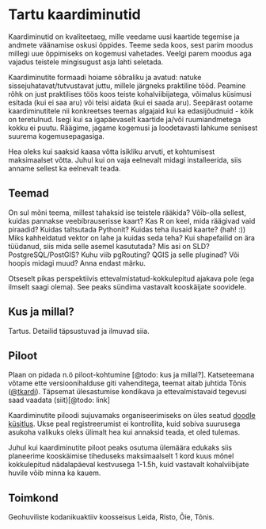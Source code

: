 # Tartu kaardiminutid
Kaardiminutid on kvaliteetaeg, mille veedame uusi kaartide tegemise
ja andmete väänamise oskusi õppides. Teeme seda koos, sest parim 
moodus millegi uue õppimiseks on kogemusi vahetades. Veelgi parem 
moodus aga vajadus teistele mingisugust asja lahti seletada.

Kaardiminutite formaadi hoiame sõbraliku ja avatud: natuke 
sissejuhatavat/tutvustavat juttu, millele järgneks praktiline tööd. 
Peamine rõhk on just praktilises töös koos teiste kohalviibijatega, 
võimalus küsimusi esitada (kui ei saa aru) või teisi aidata (kui ei 
saada aru). Seepärast ootame kaardiminutitele nii konkreetses teemas 
algajaid kui ka edasijõudnuid - kõik on teretulnud. Isegi kui sa 
igapäevaselt kaartide ja/või ruumiandmetega kokku ei puutu. Räägime,
jagame kogemusi ja loodetavasti lahkume senisest suurema 
kogemusepagasiga. 

Hea oleks kui saaksid kaasa võtta isikliku arvuti, et kohtumisest
maksimaalset võtta. Juhul kui on vaja eelnevalt midagi installeerida, 
siis anname sellest ka eelnevalt teada.

## Teemad
On sul mõni teema, millest tahaksid ise teistele rääkida? Võib-olla 
sellest, kuidas pannakse veebibrauserisse kaart? Kas R on keel,
mida räägivad vaid piraadid? Kuidas taltsutada Pythonit? 
Kuidas teha ilusaid kaarte? (hah! :)) Miks kahheldatud vektor on 
lahe ja kuidas seda teha? Kui shapefailid on ära tüüdanud, siis 
mida selle asemel kasututada? Mis asi on SLD? PostgreSQL/PostGIS? 
Kuhu viib pgRouting? QGIS ja selle pluginad? Või hoopis midagi muud? 
Anna endast märku. 

Otseselt pikas perspektiivis ettevalmistatud-kokkulepitud ajakava 
pole (ega ilmselt saagi olema). See peaks sündima vastavalt 
kooskäijate soovidele.

## Kus ja millal?
Tartus. Detailid täpsustuvad ja ilmuvad siia.

## Piloot
Plaan on pidada n.ö piloot-kohtumine [@todo: kus ja millal?]. 
Katseteemana võtame ette versioonihalduse giti vahenditega, teemat
aitab juhtida Tõnis ([@tkardi](https://github.com/tkardi)). Täpsemat
ülesastumise kondikava ja ettevalmistavaid tegevusi saad vaadata 
(siit)[@todo: link]

Kaardiminutite piloodi sujuvamaks organiseerimiseks on üles seatud
[doodle küsitlus](https://doodle.com/poll/56fc4gniruwi2ydb). Ukse
peal registreerumist ei kontrollita, kuid sobiva suurusega asukoha
valikuks oleks ülimalt hea kui annaksid teada, et oled tulemas. 

Juhul kui kaardiminutite piloot peaks osutuma ülemäära edukaks siis 
planeerime kooskäimise tiheduseks maksimaalselt 1 kord kuus mõnel 
kokkulepitud nädalapäeval kestvusega 1-1.5h, kuid vastavalt 
kohalviibijate huvile võib minna ka kauem.

## Toimkond
Geohuviliste kodanikuaktiiv koosseisus Leida, Risto, Õie, Tõnis.
